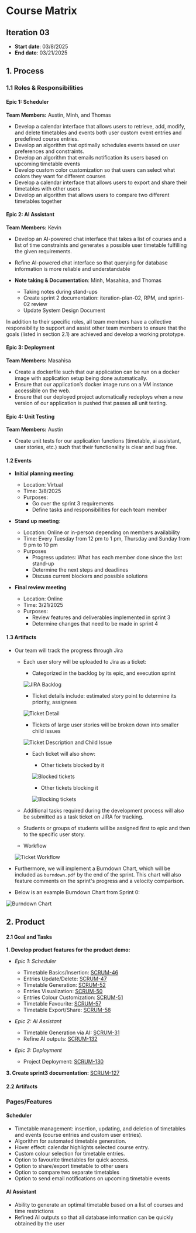 # Course Matrix

## Iteration 03

- **Start date**: 03/8/2025
- **End date**: 03/21/2025

## 1. Process

### 1.1 Roles & Responsibilities

#### Epic 1: Scheduler

**Team Members:** Austin, Minh, and Thomas

- Develop a calendar interface that allows users to retrieve, add, modify, and delete timetables and events both user custom event entries and predefined course entries.
- Develop an algorithm that optimally schedules events based on user preferences and constraints.
- Develop an algorithm that emails notification its users based on upcoming timetable events
- Develop custom color customization so that users can select what colors they want for different courses
- Develop a calendar interface that allows users to export and share their timetables with other users
- Develop an algorithm that allows users to compare two different timetables together

#### Epic 2: AI Assistant

**Team Members:** Kevin

- Develop an AI-powered chat interface that takes a list of courses and a list of time constraints and generates a possible user timetable fulfilling the given requirements.
- Refine AI-powered chat interface so that querying for database information is more reliable and understandable

- **Note taking & Documentation**: Minh, Masahisa, and Thomas
  - Taking notes during stand-ups
  - Create sprint 2 documentation: iteration-plan-02, RPM, and sprint-02 review
  - Update System Design Document

In addition to their specific roles, all team members have a collective responsibility to support and assist other team members to ensure that the goals (listed in section 2.1) are achieved and develop a working prototype.

#### Epic 3: Deployment

**Team Members:** Masahisa

- Create a dockerfile such that our application can be run on a docker image with application setup being done automatically.
- Ensure that our application’s docker image runs on a VM instance accessible on the web.
- Ensure that our deployed project automatically redeploys when a new version of our application is pushed that passes all unit testing.

#### Epic 4: Unit Testing

**Team Members:** Austin

- Create unit tests for our application functions (timetable, ai assistant, user stories, etc.) such that their functionality is clear and bug free.

#### 1.2 Events

- **Initial planning meeting**:

  - Location: Virtual
  - Time: 3/8/2025
  - Purposes:
    - Go over the sprint 3 requirements
    - Define tasks and responsibilities for each team member

- **Stand up meeting**:

  - Location: Online or in-person depending on members availability
  - Time: Every Tuesday from 12 pm to 1 pm, Thursday and Sunday from 9 pm to 10 pm
  - Purposes
    - Progress updates: What has each member done since the last stand-up
    - Determine the next steps and deadlines
    - Discuss current blockers and possible solutions

- **Final review meeting**
  - Location: Online
  - Time: 3/21/2025
  - Purposes:
    - Review features and deliverables implemented in sprint 3
    - Determine changes that need to be made in sprint 4

#### 1.3 Artifacts

- Our team will track the progress through Jira

  - Each user story will be uploaded to Jira as a ticket:

    - Categorized in the backlog by its epic, and execution sprint

    ![JIRA Backlog](./images/JIRA_Backlog.png)

    - Ticket details include: estimated story point to determine its priority, assignees

    ![Ticket Detail](./images/Ticket_Detail.png)

    - Tickets of large user stories will be broken down into smaller child issues

    ![Ticket Description and Child Issue](./images/Ticket_Description_and_Child_Issue.png)

    - Each ticket will also show:

      - Other tickets blocked by it

      ![Blocked tickets](./images/Blocked_ticket.png)

      - Other tickets blocking it

      ![Blocking tickets](./images/Blocking_tickets.png)

  - Additional tasks required during the development process will also be submitted as a task ticket on JIRA for tracking.
  - Students or groups of students will be assigned first to epic and then to the specific user story.
  - Workflow

  ![Ticket Workflow](./images/Ticket_Workflow.png)

- Furthermore, we will implement a Burndown Chart, which will be included as `burndown.pdf` by the end of the sprint. This chart will also feature comments on the sprint's progress and a velocity comparison.
- Below is an example Burndown Chart from Sprint 0:

![Burndown Chart](./images/Burndown.png)

## 2. Product

#### 2.1 Goal and Tasks

**1. Develop product features for the product demo:**

- _Epic 1: Scheduler_

  - Timetable Basics/Insertion: [SCRUM-46](https://cscc01-course-matrix.atlassian.net/browse/SCRUM-46)
  - Entries Update/Delete: [SCRUM-47](https://cscc01-course-matrix.atlassian.net/browse/SCRUM-47)
  - Timetable Generation: [SCRUM-52](https://cscc01-course-matrix.atlassian.net/browse/SCRUM-52)
  - Entries Visualization: [SCRUM-50](https://cscc01-course-matrix.atlassian.net/browse/SCRUM-50)
  - Entries Colour Customization: [SCRUM-51](https://cscc01-course-matrix.atlassian.net/browse/SCRUM-51)
  - Timetable Favourite: [SCRUM-57](https://cscc01-course-matrix.atlassian.net/browse/SCRUM-57)
  - Timetable Export/Share:
    [SCRUM-58](https://cscc01-course-matrix.atlassian.net/browse/SCRUM-58)

- _Epic 2: AI Assistant_

  - Timetable Generation via AI:
    [SCRUM-31](https://cscc01-course-matrix.atlassian.net/browse/SCRUM-31)
  - Refine AI outputs:
    [SCRUM-132](https://cscc01-course-matrix.atlassian.net/browse/SCRUM-132)

- _Epic 3: Deployment_
  - Project Deployment:
    [SCRUM-130](https://cscc01-course-matrix.atlassian.net/browse/SCRUM-130)

**3. Create sprint3 documentation:**
[SCRUM-127](https://cscc01-course-matrix.atlassian.net/browse/SCRUM-127)

#### 2.2 Artifacts

### Pages/Features

#### Scheduler

- Timetable management: insertion, updating, and deletion of timetables and events (course entries and custom user entries).
- Algorithm for automated timetable generation.
- Hover effect: calendar highlights selected course entry.
- Custom colour selection for timetable entries.
- Option to favourite timetables for quick access.
- Option to share/export timetable to other users
- Option to compare two separate timetables
- Option to send email notifications on upcoming timetable events

#### AI Assistant

- Ability to generate an optimal timetable based on a list of courses and time restrictions
- Refined AI outputs so that all database information can be quickly obtained by the user
